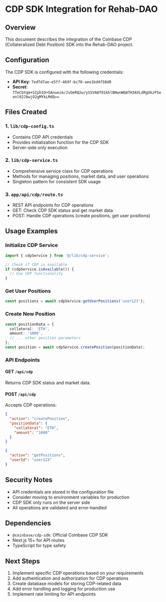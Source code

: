 # CDP SDK Integration for Rehab-DAO

## Overview
This document describes the integration of the Coinbase CDP (Collateralized Debt Position) SDK into the Rehab-DAO project.

## Configuration
The CDP SDK is configured with the following credentials:
- **API Key**: `7ed7d7ae-e5ff-469f-bc70-aee1bd4f58d0`
- **Secret**: `7TeCbYqm+SIph1O+SAnueim/JsOeRQ2w/ySSVA8fO1khlBHwnWQATH3AVLdRgUkzF5eonl02JbwjO2gMYkLMdQ==`

## Files Created

### 1. `lib/cdp-config.ts`
- Contains CDP API credentials
- Provides initialization function for the CDP SDK
- Server-side only execution

### 2. `lib/cdp-service.ts`
- Comprehensive service class for CDP operations
- Methods for managing positions, market data, and user operations
- Singleton pattern for consistent SDK usage

### 3. `app/api/cdp/route.ts`
- REST API endpoints for CDP operations
- GET: Check CDP SDK status and get market data
- POST: Handle CDP operations (create positions, get user positions)

## Usage Examples

### Initialize CDP Service
```typescript
import { cdpService } from '@/lib/cdp-service';

// Check if CDP is available
if (cdpService.isAvailable()) {
  // Use CDP functionality
}
```

### Get User Positions
```typescript
const positions = await cdpService.getUserPositions('user123');
```

### Create New Position
```typescript
const positionData = {
  collateral: 'ETH',
  amount: '1000',
  // ... other position parameters
};
const position = await cdpService.createPosition(positionData);
```

### API Endpoints

#### GET `/api/cdp`
Returns CDP SDK status and market data.

#### POST `/api/cdp`
Accepts CDP operations:
```json
{
  "action": "createPosition",
  "positionData": {
    "collateral": "ETH",
    "amount": "1000"
  }
}
```

```json
{
  "action": "getPositions",
  "userId": "user123"
}
```

## Security Notes
- API credentials are stored in the configuration file
- Consider moving to environment variables for production
- CDP SDK only runs on the server side
- All operations are validated and error-handled

## Dependencies
- `@coinbase/cdp-sdk`: Official Coinbase CDP SDK
- Next.js 15+ for API routes
- TypeScript for type safety

## Next Steps
1. Implement specific CDP operations based on your requirements
2. Add authentication and authorization for CDP operations
3. Create database models for storing CDP-related data
4. Add error handling and logging for production use
5. Implement rate limiting for API endpoints
